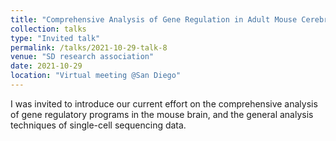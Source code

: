 ```yaml
---
title: "Comprehensive Analysis of Gene Regulation in Adult Mouse Cerebrum"
collection: talks
type: "Invited talk"
permalink: /talks/2021-10-29-talk-8
venue: "SD research association"
date: 2021-10-29
location: "Virtual meeting @San Diego"
---
```


I was invited to introduce our current effort on the comprehensive analysis of gene regulatory programs in the mouse brain, and the general analysis techniques of single-cell sequencing data.
